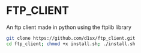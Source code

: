 # FTP_CLIENT
An ftp client made in python using the ftplib library

```bash
git clone https://github.com/d1sx/ftp_client.git
cd ftp_client; chmod +x install.sh; ./install.sh
```
